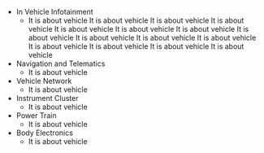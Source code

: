 + In Vehicle Infotainment
  * It is about vehicle It is about vehicle It is about vehicle It is about vehicle It is about vehicle It is about vehicle It is about vehicle It is about vehicle It is about vehicle It is about vehicle It is about vehicle It is about vehicle It is about vehicle It is about vehicle It is about vehicle
+ Navigation and Telematics
  * It is about vehicle
+ Vehicle Network
  * It is about vehicle
+ Instrument Cluster
  * It is about vehicle
+ Power Train
  * It is about vehicle
+ Body Electronics
  * It is about vehicle
  